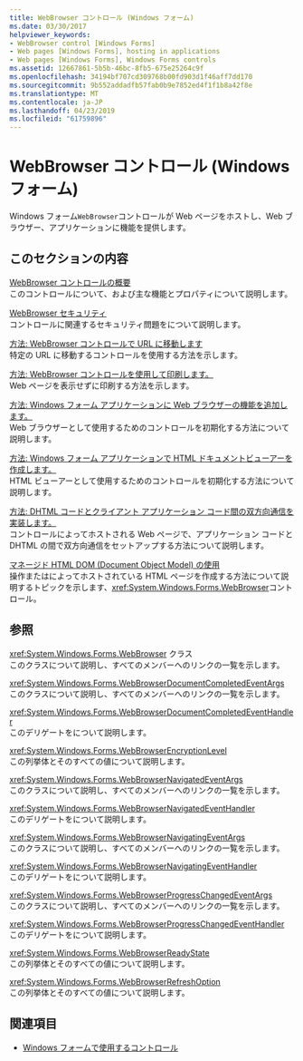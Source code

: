 ```yaml
---
title: WebBrowser コントロール (Windows フォーム)
ms.date: 03/30/2017
helpviewer_keywords:
- WebBrowser control [Windows Forms]
- Web pages [Windows Forms], hosting in applications
- Web pages [Windows Forms], Windows Forms controls
ms.assetid: 12667861-5b5b-46bc-8fb5-675e25264c9f
ms.openlocfilehash: 34194bf707cd309768b00fd903d1f46aff7dd170
ms.sourcegitcommit: 9b552addadfb57fab0b9e7852ed4f1f1b8a42f8e
ms.translationtype: MT
ms.contentlocale: ja-JP
ms.lasthandoff: 04/23/2019
ms.locfileid: "61759896"
---
```

# <a name="webbrowser-control-windows-forms"></a>WebBrowser コントロール (Windows フォーム)
Windows フォーム`WebBrowser`コントロールが Web ページをホストし、Web ブラウザー、アプリケーションに機能を提供します。  
  
## <a name="in-this-section"></a>このセクションの内容  
 [WebBrowser コントロールの概要](webbrowser-control-overview.md)  
 このコントロールについて、および主な機能とプロパティについて説明します。  
  
 [WebBrowser セキュリティ](webbrowser-security.md)  
 コントロールに関連するセキュリティ問題をについて説明します。  
  
 [方法: WebBrowser コントロールで URL に移動します](how-to-navigate-to-a-url-with-the-webbrowser-control.md)  
 特定の URL に移動するコントロールを使用する方法を示します。  
  
 [方法: WebBrowser コントロールを使用して印刷します。](how-to-print-with-a-webbrowser-control.md)  
 Web ページを表示せずに印刷する方法を示します。  
  
 [方法: Windows フォーム アプリケーションに Web ブラウザーの機能を追加します。](how-to-add-web-browser-capabilities-to-a-windows-forms-application.md)  
 Web ブラウザーとして使用するためのコントロールを初期化する方法について説明します。  
  
 [方法: Windows フォーム アプリケーションで HTML ドキュメントビューアーを作成します。](how-to-create-an-html-document-viewer-in-a-windows-forms-application.md)  
 HTML ビューアーとして使用するためのコントロールを初期化する方法について説明します。  
  
 [方法: DHTML コードとクライアント アプリケーション コード間の双方向通信を実装します。](implement-two-way-com-between-dhtml-and-client.md)  
 コントロールによってホストされる Web ページで、アプリケーション コードと DHTML の間で双方向通信をセットアップする方法について説明します。  
  
 [マネージド HTML DOM (Document Object Model) の使用](using-the-managed-html-document-object-model.md)  
 操作またはによってホストされている HTML ページを作成する方法について説明するトピックを示します、<xref:System.Windows.Forms.WebBrowser>コントロール。  
  
## <a name="reference"></a>参照  
 <xref:System.Windows.Forms.WebBrowser> クラス  
 このクラスについて説明し、すべてのメンバーへのリンクの一覧を示します。  
  
 <xref:System.Windows.Forms.WebBrowserDocumentCompletedEventArgs>  
 このクラスについて説明し、すべてのメンバーへのリンクの一覧を示します。  
  
 <xref:System.Windows.Forms.WebBrowserDocumentCompletedEventHandler>  
 このデリゲートをについて説明します。  
  
 <xref:System.Windows.Forms.WebBrowserEncryptionLevel>  
 この列挙体とそのすべての値について説明します。  
  
 <xref:System.Windows.Forms.WebBrowserNavigatedEventArgs>  
 このクラスについて説明し、すべてのメンバーへのリンクの一覧を示します。  
  
 <xref:System.Windows.Forms.WebBrowserNavigatedEventHandler>  
 このデリゲートをについて説明します。  
  
 <xref:System.Windows.Forms.WebBrowserNavigatingEventArgs>  
 このクラスについて説明し、すべてのメンバーへのリンクの一覧を示します。  
  
 <xref:System.Windows.Forms.WebBrowserNavigatingEventHandler>  
 このデリゲートをについて説明します。  
  
 <xref:System.Windows.Forms.WebBrowserProgressChangedEventArgs>  
 このクラスについて説明し、すべてのメンバーへのリンクの一覧を示します。  
  
 <xref:System.Windows.Forms.WebBrowserProgressChangedEventHandler>  
 このデリゲートをについて説明します。  
  
 <xref:System.Windows.Forms.WebBrowserReadyState>  
 この列挙体とそのすべての値について説明します。  
  
 <xref:System.Windows.Forms.WebBrowserRefreshOption>  
 この列挙体とそのすべての値について説明します。  
  
## <a name="see-also"></a>関連項目

- [Windows フォームで使用するコントロール](controls-to-use-on-windows-forms.md)
